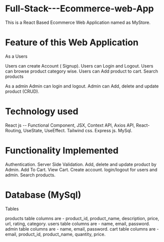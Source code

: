 # Full-Stack---Ecommerce-web-App
This is a React Based Ecommerce Web Application named as MyStore.

# Feature of this Web Application
As a Users

Users can create Account ( Signup).
Users can Login and Logout.
Users can browse product category wise.
Users can Add product to cart.
Search products 

As a admin
Admin can login and logout.
Admin can Add, delete and update product (CRUD).

# Technology used
React js -- Functional Component, JSX, Context API, Axios API, React-Routing, UseState, UseEffect.
Tailwind css.
Express js.
MySql.

# Functionality Implemented
Authentication.
Server Side Validation.
Add, delete and update product by Admin.
Add To Cart.
View Cart.
Create account.
login/logout for users and admin.
Search products.

# Database (MySql)
Tables

products table columns are - product_id, product_name, description, price, url, rating, category.
users table columns are - name, email, password.
admin table columns are - name, email, password.
cart table columns are - email, product_id, product_name, quantity, price.
